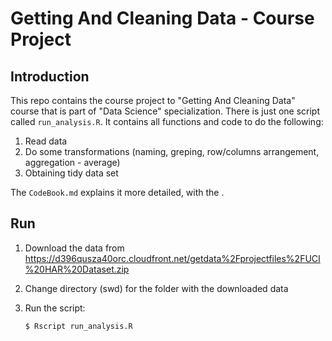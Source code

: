 # Getting And Cleaning Data - Course Project

## Introduction

This repo contains the course project to "Getting And Cleaning Data" course that is part of "Data Science" specialization. There is just one script called `run_analysis.R`. It contains all functions and code to do the following:

1. Read data
2. Do some transformations (naming, greping, row/columns arrangement, aggregation - average)
3. Obtaining tidy data set

The `CodeBook.md` explains it more detailed, with the .


## Run

1. Download the data from https://d396qusza40orc.cloudfront.net/getdata%2Fprojectfiles%2FUCI%20HAR%20Dataset.zip
2. Change directory (swd) for the folder with the downloaded data
2. Run the script:

       $ Rscript run_analysis.R

